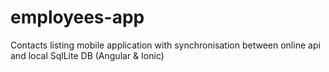 # employees-app
Contacts listing mobile application with synchronisation between online api and local SqlLite DB (Angular & Ionic)
